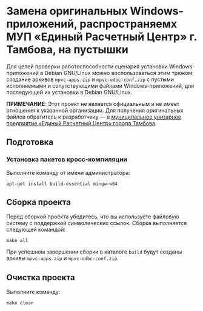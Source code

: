 # Замена оригинальных Windows-приложений, распространяемх МУП «Единый Расчетный Центр» г. Тамбова, на пустышки

Для целей проверки работоспособности сценария установки Windows-приложений в Debian GNU/Linux можно воспользоваться этим трюком: создание архивов `mpvc-apps.zip` и `mpvc-odbc-conf.zip` с пустыми исполняемыми и сопутствующими файлами Windows-приложений, для последующей их установки в Debian GNU/Linux.

**ПРИМЕЧАНИЕ**: Этот проект не является официальным и не имеет отношения к указанной организации. Для получения оригинальных файлов обратитесь к разработчику — в [муниципальное унитарное предриятие «Единый Расчетный Центр» города Тамбова](MPVC.md).

## Подготовка

### Установка пакетов кросс-компиляции

Выполните команду от имени администратора:

```
apt-get install build-essential mingw-w64
```

## Сборка проекта

Перед сборкой проекта убедитесь, что вы используете файловую систему с поддержкой символических ссылок. Сборка выполняется следующей командой:

```
make all
```

При успешном завершении сборки в каталоге `build` будут созданы архивы `mpvc-apps.zip` и `mpvc-odbc-conf.zip`.

## Очистка проекта

Выполните команду:

```
make clean
```
